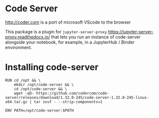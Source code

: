 Code Server
=========

http://coder.com is a port of microsoft VScode to the browser

This package is a plugin for `jupyter-server-proxy` <https://jupyter-server-proxy.readthedocs.io/>
that lets you run an instance of code-server alongside your notebook, for example, 
in a JupyterHub / Binder environment.

Installing code-server
================
```
RUN	cd /opt && \
	mkdir /opt/code-server && \
	cd /opt/code-server && \
	wget -qO- https://github.com/codercom/code-server/releases/download/1.32.0-245/code-server-1.32.0-245-linux-x64.tar.gz | tar zxvf - --strip-components=1

ENV	PATH=/opt/code-server:$PATH
```

